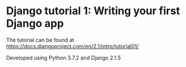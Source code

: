 # Django tutorial 1: Writing your first Django app

The tutorial can be found at https://docs.djangoproject.com/en/2.1/intro/tutorial01/

Developed using Python 3.7.2 and Django 2.1.5 
